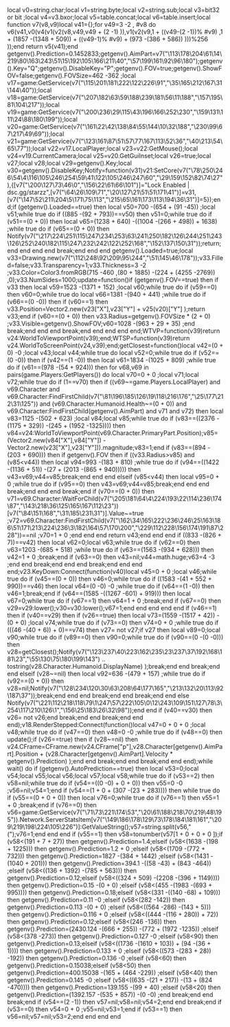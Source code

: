 local v0=string.char;local v1=string.byte;local v2=string.sub;local v3=bit32 or bit ;local v4=v3.bxor;local v5=table.concat;local v6=table.insert;local function v7(v8,v9)local v41={};for v49=3 -2 , #v8 do v6(v41,v0(v4(v1(v2(v8,v49,v49 + (2 -1) )),v1(v2(v9,1 + ((v49-(2 -1))% #v9) ,1 + (1857 -(1348 + 509)) + ((v49-1)% #v9) + (973 -(386 + 586)) )))%256 ));end return v5(v41);end getgenv().Prediction=0.1452833;getgenv().AimPart=v7("\113\178\204\61\14\219\80\163\243\51\15\192\105\166\211\40","\57\199\161\92\96\180");getgenv().Key="Q";getgenv().DisableKey="P";getgenv().FOV=true;getgenv().ShowFOV=false;getgenv().FOVSize=462 -362 ;local v17=game:GetService(v7("\115\201\181\222\122\226\91","\35\165\212\167\31\144\40"));local v18=game:GetService(v7("\207\182\63\59\188\239\181\56\11\188","\157\195\81\104\217"));local v19=game:GetService(v7("\200\236\29\115\43\196\166\252\230","\159\131\111\24\88\180\199"));local v20=game:GetService(v7("\161\22\42\138\84\55\144\10\32\188","\230\99\67\217\49\69"));local v21=game:GetService(v7("\123\161\87\51\57\77\167\113\52\36","\40\213\54\65\77"));local v22=v17.LocalPlayer;local v23=v22:GetMouse();local v24=v19.CurrentCamera;local v25=v20.GetGuiInset;local v26=true;local v27;local v28;local v29=getgenv().Key;local v30=getgenv().DisableKey;Notify=function(v31)v21:SetCore(v7("\78\250\246\54\4\116\105\246\254\59\41\122\105\246\247\60","\29\159\152\82\74\27"),{[v7("\200\127\73\46\0","\156\22\61\66\101")]="Lock Enabled | dsc.gg/starzz",[v7("\64\26\109\71","\20\127\21\51\51\171\41")]=v31,[v7("\147\52\211\204\5\171\75\113","\215\65\161\173\113\194\36\31")]=5});end;if (getgenv().Loaded==true) then local v50=700 -(654 + (91 -45)) ;local v51;while true do if ((885 -(92 + 793))==v50) then v51=0;while true do if (v51==(0 + 0)) then local v65=(1238 + 640) -((1004 -(266 + 498)) + 1638) ;while true do if (v65==(0 + 0)) then Notify(v7("\217\224\251\115\247\234\253\63\241\250\182\126\244\251\243\126\252\240\182\115\247\232\242\122\252\168","\152\137\150\31"));return;end end end end break;end end end getgenv().Loaded=true;local v33=Drawing.new(v7("\112\248\92\209\95\244","\51\145\46\178"));v33.Filled=false;v33.Transparency=1;v33.Thickness=3 -2 ;v33.Color=Color3.fromRGB(715 -460 ,(80 + 1885) -(224 + (4255 -2769)) ,0);v33.NumSides=1000;update=function()if (getgenv().FOV==true) then if v33 then local v59=1523 -(1371 + 152) ;local v60;while true do if (v59==0) then v60=0;while true do local v66=1381 -(940 + 441) ;while true do if (v66==(0 -0)) then if (v60==1) then v33.Position=Vector2.new(v23["X"],v23["Y"] + v25(v20)["Y"] );return v33;end if (v60==(0 + 0)) then v33.Radius=getgenv().FOVSize * (2 + 0) ;v33.Visible=getgenv().ShowFOV;v60=1028 -(963 + 29 + 35) ;end break;end end end break;end end end end end;WTVP=function(v39)return v24:WorldToViewportPoint(v39);end;WTSP=function(v39)return v24.WorldToScreenPoint(v24,v39);end;getClosest=function()local v42=(0 + 0) -0 ;local v43;local v44;while true do local v52=0;while true do if (v52==(0 -0)) then if (v42==(1 -0)) then local v61=1834 -(1025 + 809) ;while true do if (v61==(978 -(54 + 924))) then for v68,v69 in pairs(game.Players:GetPlayers()) do local v70=0 + 0 ;local v71;local v72;while true do if (1==v70) then if ((v69~=game.Players.LocalPlayer) and v69.Character and v69.Character:FindFirstChild(v7("\81\196\185\126\19\118\216\176","\25\177\212\31\125")) and (v69.Character.Humanoid.Health~=(0 + 0)) and v69.Character:FindFirstChild(getgenv().AimPart) and v71 and v72) then local v83=1125 -(502 + 623) ;local v84;local v85;while true do if (v83==((2376 -(1175 + 329)) -(245 + (1952 -1325)))) then v84=v24:WorldToViewportPoint(v69.Character.PrimaryPart.Position);v85=(Vector2.new(v84["X"],v84["Y"]) -Vector2.new(v23["X"],v23["Y"])).magnitude;v83=1;end if (v83==(894 -(203 + 690))) then if getgenv().FOV then if ((v33.Radius>v85) and (v85<v44)) then local v94=993 -(183 + 810) ;while true do if (v94==((1422 -(1136 + 51)) -(27 + (2013 -(865 + 940))))) then v43=v69;v44=v85;break;end end end elseif (v85<v44) then local v95=0 + 0 ;while true do if (v95==0) then v43=v69;v44=v85;break;end end end break;end end end break;end if (v70==(0 + 0)) then v71=v69.Character:WaitForChild(v7("\205\181\64\4\224\193\22\114\236\174\87","\143\218\36\125\165\167\112\23"))[v7("\84\151\168","\31\185\231\31")].Value~=true ;v72=v69.Character:FindFirstChild(v7("\162\34\165\222\236\246\25\163\186\51\171\213\224\236\3\182\164\57\170\200","\229\112\228\156\174\191\87\228"))==nil ;v70=1 + 0 ;end end end return v43;end end end if ((833 -(826 + 7))==v42) then local v62=0;local v63;while true do if (v62==0) then v63=1203 -(685 + 518) ;while true do if (v63==(1563 -(934 + 628))) then v42=1 + 0 ;break;end if (v63==0) then v43=nil;v44=math.huge;v63=4 -3 ;end end break;end end end break;end end end end;v23.KeyDown:Connect(function(v40)local v45=0 + 0 ;local v46;while true do if (v45==(0 + 0)) then v46=0;while true do if ((1583 -(41 + 552 + 990))==v46) then local v64=(0 -0) -0 ;while true do if (v64==(1 -0)) then v46=1;break;end if (v64==(1585 -((1267 -601) + 919))) then local v67=0;while true do if (v67==1) then v64=1 + 0 ;break;end if (v67==0) then v29=v29:lower();v30=v30:lower();v67=1;end end end end end if (v46==1) then if (v40==v29) then if (v26==true) then local v73=(1559 -(1517 + 42)) -(0 + 0) ;local v74;while true do if (v73==0) then v74=0 + 0 ;while true do if (((46 -(40 + 6)) + 0)==v74) then v27= not v27;if v27 then local v89=0;local v90;while true do if (v89==0) then v90=0;while true do if (v90==(0 -(0 -0))) then v28=getClosest();Notify(v7("\123\237\40\223\162\235\23\237\37\192\168\181\23","\55\130\75\180\199\143")   .. tostring(v28.Character.Humanoid.DisplayName) );break;end end break;end end elseif (v28~=nil) then local v92=636 -(479 + 157) ;while true do if (v92==(0 + 0)) then v28=nil;Notify(v7("\128\234\120\30\63\208\64\177\165","\213\132\20\113\92\187\37"));break;end end end break;end end break;end end else Notify(v7("\221\112\218\118\79\1\247\57\222\105\0\12\243\109\151\127\78\3\254\117\210\126\1","\156\25\183\26\32\98"));end end if (v40==v30) then v26= not v26;end break;end end break;end end end);v18.RenderStepped:Connect(function()local v47=0 + 0 + 0 ;local v48;while true do if (v47==0) then v48=0 -0 ;while true do if (v48==0) then update();if (v26==true) then if (v28~=nil) then v24.CFrame=CFrame.new(v24.CFrame["p"],v28.Character[getgenv().AimPart].Position + (v28.Character[getgenv().AimPart].Velocity * getgenv().Prediction) );end end break;end end break;end end end);while wait() do if (getgenv().AutoPrediction==true) then local v53=0;local v54;local v55;local v56;local v57;local v58;while true do if (v53==2) then v58=nil;while true do if (v54==((0 -0) + 0 + 0)) then v55=0 -0 ;v56=nil;v54=1;end if (v54==(1 + 0 + (307 -(23 + 283)))) then while true do if (v55==(0 + 0 + 0)) then local v76=0;while true do if (v76==1) then v55=1 + 0 ;break;end if (v76==0) then v56=game:GetService(v7("\71\73\221\174\53","\20\61\188\218\70\219\48\195")).Network.ServerStatsItem[v7("\149\186\178\129\73\178\184\181\161","\209\219\198\224\105\226")]:GetValueString();v57=string.split(v56,"(");v76=1;end end end if (v55==1) then v58=tonumber(v57[1 + 0 + 0 + 0 ]);if (v58<(191 + 7 + 27)) then getgenv().Prediction=1.4;elseif (v58<(1638 -(198 + 1225))) then getgenv().Prediction=1.2 + 0 ;elseif (v58<(1709 -(772 + 732))) then getgenv().Prediction=1827 -(384 + 1442) ;elseif (v58<(1431 -(1040 + 201))) then getgenv().Prediction=394.1 -((58 -43) + (843 -464)) ;elseif (v58<((136 + 1392) -(785 + 563))) then getgenv().Prediction=0.12;elseif (v58<((324 + 509) -(2208 -(396 + 1149)))) then getgenv().Prediction=0.15 -(0 + 0) ;elseif (v58<(455 -(1983 -(693 + 995)))) then getgenv().Prediction=0.18;elseif (v58<(331 -((140 -68) + 109))) then getgenv().Prediction=0.11 -0 ;elseif (v58<(282 -142)) then getgenv().Prediction=0.113 -(0 + 0) ;elseif (v58<((564 -286) -(143 + 5))) then getgenv().Prediction=0.116 + 0 ;elseif (v58<((444 -(116 + 280)) + 72)) then getgenv().Prediction=0.12;elseif (v58<(246 -136)) then getgenv().Prediction=(2430.124 -(666 + 255)) -(772 + (1972 -1235)) ;elseif (v58<(378 -273)) then getgenv().Prediction=0.127 -0 ;elseif (v58<90) then getgenv().Prediction=0.13;elseif (v58<((1736 -(1610 + 103)) + (94 -(36 + 1)))) then getgenv().Prediction=0.133 + 0 ;elseif (v58<((573 -(283 + 28)) -192)) then getgenv().Prediction=0.136 -0 ;elseif (v58<60) then getgenv().Prediction=0.15038;elseif (v58<50) then getgenv().Prediction=400.15038 -(165 + (464 -229)) ;elseif (v58<40) then getgenv().Prediction=0.145 -0 ;elseif (v58<((635 -(21 + 217)) -(13 + (824 -470)))) then getgenv().Prediction=139.155 -(99 + 40) ;elseif (v58<20) then getgenv().Prediction=(1392.157 -(535 + 857)) -(0 -0) ;end break;end end break;end if (v54==(2 -1)) then v57=nil;v58=nil;v54=2;end end break;end if (v53==0) then v54=0 + 0 ;v55=nil;v53=1;end if (v53==1) then v56=nil;v57=nil;v53=2;end end end end
